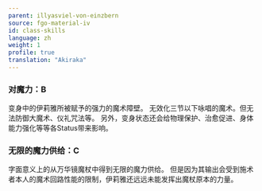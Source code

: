 ```yaml
---
parent: illyasviel-von-einzbern
source: fgo-material-iv
id: class-skills
language: zh
weight: 1
profile: true
translation: "Akiraka"
---
```


### 对魔力：B

变身中的伊莉雅所被赋予的强力的魔术障壁。
无效化三节以下咏唱的魔术。但无法防御大魔术、仪礼咒法等。
另外，变身状态还会给物理保护、治愈促进、身体能力强化等等各Status带来影响。

### 无限的魔力供给：C

字面意义上的从万华镜魔杖中得到无限的魔力供给。
但是因为其输出会受到施术者本人的魔术回路性能的限制，伊莉雅还远远未能发挥出魔杖原本的力量。
